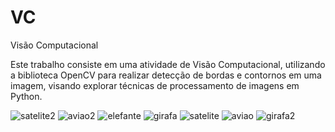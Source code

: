 # VC
Visão Computacional

Este trabalho consiste em uma atividade de Visão Computacional, utilizando a biblioteca OpenCV para realizar detecção de bordas e contornos em uma imagem, visando explorar técnicas de processamento de imagens em Python.

![satelite2](https://github.com/user-attachments/assets/9b64ed52-af67-4666-8dfe-57199600e07d)
![aviao2](https://github.com/user-attachments/assets/c302e70e-600c-4fa8-ac83-37e2a546ae04)
![elefante](https://github.com/user-attachments/assets/2c1c5e23-d319-4136-8ce9-ae02d3cb7631)
![girafa](https://github.com/user-attachments/assets/fd2fefb1-77fa-4b2d-bb87-a7f849801f1c)
![satelite](https://github.com/user-attachments/assets/3336d360-eca5-42bf-ada9-87870277161b)
![aviao](https://github.com/user-attachments/assets/6f9e4ad5-cded-40bf-89ab-4ca0f4ce0faa)
![girafa2](https://github.com/user-attachments/assets/b87973fa-5403-45d0-8612-9a77d3662060)
